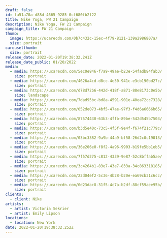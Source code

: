 ```yaml
---
draft: false
id: fa51a70a-d88d-4665-9285-0cf680fb2f22
title: Nike Yoga, FW 21 Campaign
description: Nike Yoga, FW 21 Campaign
campaign_title: FW 21 Campaign
thumb:
  image: https://ucarecdn.com/0b7c432c-15ec-4f79-8121-139a2986807a/
  size: portrait
carouselthumb:
  size: portrait
release_date: 2022-01-20T19:38:32.241Z
release_date_public: 01/20/2022
media:
  - media: https://ucarecdn.com/5ec0e846-f7a9-49ae-b23e-54fadb84fab3/
    size: portrait
  - media: https://ucarecdn.com/4626a4cd-d8cc-4e50-941c-e3cb190bd27c/
    size: portrait
  - media: https://ucarecdn.com/d78d72b6-442d-418f-a871-88e8173c0e5b/
    size: landscape
  - media: https://ucarecdn.com/7dad95bc-bd8a-4591-901e-40ea72cc7328/
    size: portrait
  - media: https://ucarecdn.com/052de073-4bf5-47ae-97f3-f4d6a6666b65/
    size: portrait
  - media: https://ucarecdn.com/87574430-63b3-4ffb-89be-542d545b7503/
    size: portrait
  - media: https://ucarecdn.com/b3d5e40c-73c5-4f5f-9e4f-f674f21c779c/
    size: portrait
  - media: https://ucarecdn.com/03bc3382-9a9b-44a9-bf58-26d2c0c19013/
    size: portrait
  - media: https://ucarecdn.com/36e206e0-f8f2-4a96-9903-b19fe5bb1eb5/
    size: portrait
  - media: https://ucarecdn.com/7f57d275-c812-4339-9e87-52c8bffab5ae/
    size: portrait
  - media: https://ucarecdn.com/3c4264b1-83e7-43e7-833a-34c863318185/
    size: portrait
  - media: https://ucarecdn.com/22d04ef2-5c36-4b28-b20e-ea69cb31c6cc/
    size: portrait
  - media: https://ucarecdn.com/0d23dac8-31f5-4c7a-b2df-88cf59aee95b/
    size: portrait
clients:
  - client: Nike
artists:
  - artist: Victoria Sekrier
  - artist: Emily Lipson
locations:
  - location: New York
date: 2022-01-20T19:38:32.252Z
---
```

